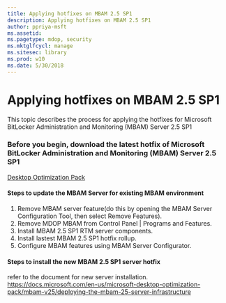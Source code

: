 ```yaml
---
title: Applying hotfixes on MBAM 2.5 SP1
description: Applying hotfixes on MBAM 2.5 SP1
author: ppriya-msft
ms.assetid: 
ms.pagetype: mdop, security
ms.mktglfcycl: manage
ms.sitesec: library
ms.prod: w10
ms.date: 5/30/2018
---
```


# Applying hotfixes on MBAM 2.5 SP1
This topic describes the process for applying the hotfixes for Microsoft BitLocker Administration and Monitoring (MBAM) Server 2.5 SP1

### Before you begin, download the latest hotfix of Microsoft BitLocker Administration and Monitoring (MBAM) Server 2.5 SP1
[Desktop Optimization Pack](https://www.microsoft.com/en-us/download/details.aspx?id=56126)

#### Steps to update the MBAM Server for existing MBAM environment 
1. Remove MBAM server feature(do this by opening the MBAM Server Configuration Tool, then select Remove Features).
2. Remove MDOP MBAM from Control Panel | Programs and Features.
3. Install MBAM 2.5 SP1 RTM server components.
4. Install lastest MBAM 2.5 SP1 hotfix rollup.
5. Configure MBAM features using MBAM Server Configurator.

#### Steps to install the new MBAM 2.5 SP1 server hotfix
refer to the document for new server installation.
https://docs.microsoft.com/en-us/microsoft-desktop-optimization-pack/mbam-v25/deploying-the-mbam-25-server-infrastructure
